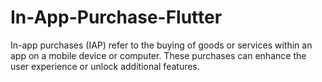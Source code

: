 # In-App-Purchase-Flutter
In-app purchases (IAP) refer to the buying of goods or services within an app on a mobile device or computer. These purchases can enhance the user experience or unlock additional features.
